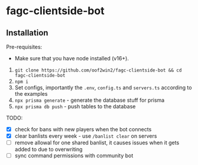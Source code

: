 # fagc-clientside-bot

## Installation

Pre-requisites:
- Make sure that you have node installed (v16+).

1. `git clone https://github.com/oof2win2/fagc-clientside-bot && cd fagc-clientside-bot`
2. `npm i`
3. Set configs, importantly the `.env`, `config.ts` and `servers.ts` according to the examples
4. `npx prisma generate` - generate the database stuff for prisma
5. `npx prisma db push` - push tables to the database

TODO:
- [X] check for bans with new players when the bot connects
- [X] clear banlists every week - use `/banlist clear` on servers
- [ ] remove allowal for one shared banlist, it causes issues when it gets added to due to overwriting
- [ ] sync command permissions with community bot